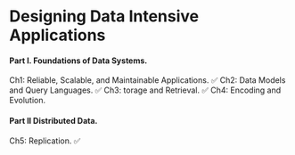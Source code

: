 # Designing Data Intensive Applications
#### Part I. Foundations of Data Systems.
Ch1: Reliable, Scalable, and Maintainable Applications. ✅
Ch2: Data Models and Query Languages. ✅
Ch3: torage and Retrieval. ✅
Ch4: Encoding and Evolution.
#### Part II Distributed Data.
Ch5: Replication. ✅

